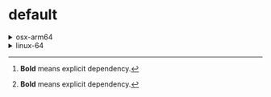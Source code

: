 # default

<details>
<summary>osx-arm64</summary>

|Dependency[^1]|Before|After|Package|
|-|-|-|-|
|**polars**|1.15.0|1.16.0|conda|
|**my-package**|py313hc743ca1_0|py313hc743ca1_1|conda|

</details>

<details>
<summary>linux-64</summary>

|Dependency[^1]|Before|After|Package|
|-|-|-|-|
|**pkg**|0.23.0|0.23.0|conda|

</details>

[^1]: **Bold** means explicit dependency.
[^2]: Dependency got downgraded.

